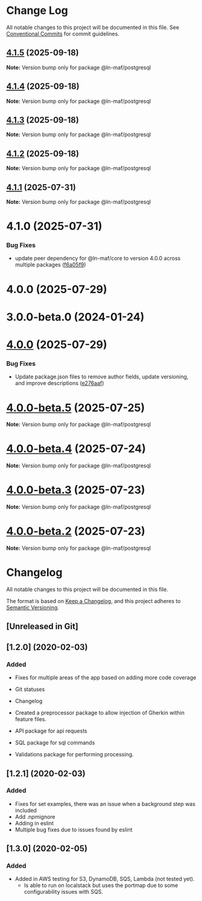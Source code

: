 # Change Log

All notable changes to this project will be documented in this file.
See [Conventional Commits](https://conventionalcommits.org) for commit guidelines.

## [4.1.5](https://github.com/hpcc-systems/MAF/compare/@ln-maf/postgresql@4.1.4...@ln-maf/postgresql@4.1.5) (2025-09-18)

**Note:** Version bump only for package @ln-maf/postgresql





## [4.1.4](https://github.com/hpcc-systems/MAF/compare/@ln-maf/postgresql@4.1.3...@ln-maf/postgresql@4.1.4) (2025-09-18)

**Note:** Version bump only for package @ln-maf/postgresql





## [4.1.3](https://github.com/hpcc-systems/MAF/compare/@ln-maf/postgresql@4.1.1...@ln-maf/postgresql@4.1.3) (2025-09-18)

**Note:** Version bump only for package @ln-maf/postgresql





## [4.1.2](https://github.com/hpcc-systems/MAF/compare/@ln-maf/postgresql@4.1.1...@ln-maf/postgresql@4.1.2) (2025-09-18)

**Note:** Version bump only for package @ln-maf/postgresql





## [4.1.1](https://github.com/hpcc-systems/MAF/compare/@ln-maf/postgresql@4.1.0...@ln-maf/postgresql@4.1.1) (2025-07-31)

**Note:** Version bump only for package @ln-maf/postgresql





# 4.1.0 (2025-07-31)


### Bug Fixes

* update peer dependency for @ln-maf/core to version 4.0.0 across multiple packages ([f6a05f9](https://github.com/hpcc-systems/MAF/commit/f6a05f91ed564be6ba3874a3c9ad89cd4c58f6dc))



# 4.0.0 (2025-07-29)



# 3.0.0-beta.0 (2024-01-24)





# [4.0.0](https://github.com/hpcc-systems/MAF/compare/@ln-maf/postgresql@4.0.0-beta.5...@ln-maf/postgresql@4.0.0) (2025-07-29)


### Bug Fixes

* Update package.json files to remove author fields, update versioning, and improve descriptions ([e276aaf](https://github.com/hpcc-systems/MAF/commit/e276aaf6c53bd1edb83193f148261070bc292277))





# [4.0.0-beta.5](https://github.com/hpcc-systems/MAF/compare/@ln-maf/postgresql@4.0.0-beta.4...@ln-maf/postgresql@4.0.0-beta.5) (2025-07-25)

**Note:** Version bump only for package @ln-maf/postgresql





# [4.0.0-beta.4](https://github.com/hpcc-systems/MAF/compare/@ln-maf/postgresql@4.0.0-beta.3...@ln-maf/postgresql@4.0.0-beta.4) (2025-07-24)

**Note:** Version bump only for package @ln-maf/postgresql





# [4.0.0-beta.3](https://github.com/hpcc-systems/MAF/compare/@ln-maf/postgresql@4.0.0-beta.2...@ln-maf/postgresql@4.0.0-beta.3) (2025-07-23)

**Note:** Version bump only for package @ln-maf/postgresql





# [4.0.0-beta.2](https://github.com/hpcc-systems/MAF/compare/@ln-maf/postgresql@4.0.0-beta.1...@ln-maf/postgresql@4.0.0-beta.2) (2025-07-23)

**Note:** Version bump only for package @ln-maf/postgresql





# Changelog
All notable changes to this project will be documented in this file.

The format is based on [Keep a Changelog](https://keepachangelog.com/en/1.0.0/),
and this project adheres to [Semantic Versioning](https://semver.org/spec/v2.0.0.html).

## [Unreleased in Git]

## [1.2.0] (2020-02-03)
### Added
* Fixes for multiple areas of the app based on adding more code coverage
* Git statuses
* Changelog 

* Created a preprocessor package to allow injection of Gherkin within feature files.

* API package for api requests
* SQL package for sql commands
* Validations package for performing processing.

## [1.2.1] (2020-02-03)
### Added
 * Fixes for set examples, there was an issue when a background step was included
 * Add .npmignore
 * Adding in eslint
 * Multiple bug fixes due to issues found by eslint

## [1.3.0] (2020-02-05)
### Added
 * Added in AWS testing for S3, DynamoDB, SQS, Lambda (not tested yet).  
     * Is able to run on localstack but uses the portmap due to some configurability issues with SQS.

